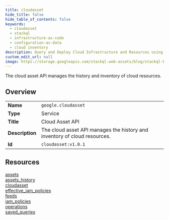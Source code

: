 ```yaml
---
title: cloudasset
hide_title: false
hide_table_of_contents: false
keywords:
  - cloudasset
  - stackql
  - infrastructure-as-code
  - configuration-as-data
  - cloud inventory
description: Query and Deploy Cloud Infrastructure and Resources using SQL
custom_edit_url: null
image: https://storage.googleapis.com/stackql-web-assets/blog/stackql-blog-post-featured-image.png
---
```

The cloud asset API manages the history and inventory of cloud resources.  
    

## Overview
<table><tbody>
<tr><td><b>Name</b></td><td><code>google.cloudasset</code></td></tr>
<tr><td><b>Type</b></td><td>Service</td></tr>
<tr><td><b>Title</b></td><td>Cloud Asset API</td></tr>
<tr><td><b>Description</b></td><td>The cloud asset API manages the history and inventory of cloud resources.</td></tr>
<tr><td><b>Id</b></td><td><code>cloudasset:v1.0.1</code></td></tr>
</tbody></table>

## Resources
<div class="row">
<div class="providerDocColumn">
<a href="/providers/google/cloudasset/assets/">assets</a><br />
<a href="/providers/google/cloudasset/assets_history/">assets_history</a><br />
<a href="/providers/google/cloudasset/cloudasset/">cloudasset</a><br />
<a href="/providers/google/cloudasset/effective_iam_policies/">effective_iam_policies</a><br />
</div>
<div class="providerDocColumn">
<a href="/providers/google/cloudasset/feeds/">feeds</a><br />
<a href="/providers/google/cloudasset/iam_policies/">iam_policies</a><br />
<a href="/providers/google/cloudasset/operations/">operations</a><br />
<a href="/providers/google/cloudasset/saved_queries/">saved_queries</a><br />
</div>
</div>
